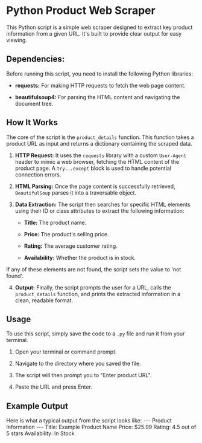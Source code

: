 # Python Product Web Scraper

This Python script is a simple web scraper designed to extract key product information from a given URL. It's built to provide clear output for easy viewing.

## Dependencies:

Before running this script, you need to install the following Python libraries:

* **requests:** For making HTTP requests to fetch the web page content.

* **beautifulsoup4:** For parsing the HTML content and navigating the document tree.

## How It Works

The core of the script is the `product_details` function. This function takes a product URL as input and returns a dictionary containing the scraped data.

1.  **HTTP Request:** It uses the `requests` library with a custom `User-Agent` header to mimic a web browser, fetching the HTML content of the product page. A `try...except` block is used to handle potential connection errors.

2.  **HTML Parsing:** Once the page content is successfully retrieved, `BeautifulSoup` parses it into a traversable object.

3.  **Data Extraction:** The script then searches for specific HTML elements using their ID or class attributes to extract the following information:

    * **Title:** The product name.

    * **Price:** The product's selling price.

    * **Rating:** The average customer rating.

    * **Availability:** Whether the product is in stock.

If any of these elements are not found, the script sets the value to 'not found'.

4.  **Output:** Finally, the script prompts the user for a URL, calls the `product_details` function, and prints the extracted information in a clean, readable format.

## Usage

To use this script, simply save the code to a `.py` file and run it from your terminal.

1.  Open your terminal or command prompt.

2.  Navigate to the directory where you saved the file.

3.  The script will then prompt you to "Enter product URL".

4.  Paste the URL and press Enter.

## Example Output

Here is what a typical output from the script looks like:
--- Product Information ---
Title: Example Product Name
Price: $25.99
Rating: 4.5 out of 5 stars
Availability: In Stock